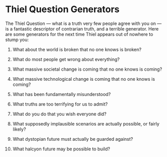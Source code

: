 # Thiel Question Generators

The Thiel Question — what is a truth very few people agree with you on — is a fantastic descriptor of contrarian truth, and a terrible generator. Here are some generators for the next time Thiel appears out of nowhere to stump you:

  

1.  What about the world is broken that no one knows is broken?
    
2.  What do most people get wrong about everything?
    
3.  What massive societal change is coming that no one knows is coming?
    
4.  What massive technological change is coming that no one knows is coming?
    
5.  What has been fundamentally misunderstood?
    
6.  What truths are too terrifying for us to admit?
    
7.  What do you do that you wish everyone did?
    
8.  What supposedly implausible scenarios are actually possible, or fairly likely?
    
9.  What dystopian future must actually be guarded against?
    
10.  What halcyon future may be possible to build?